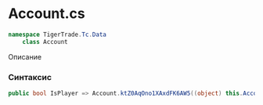 
# Account.cs
```csharp
namespace TigerTrade.Tc.Data  
    class Account
```

Описание

### Синтаксис
```csharp
public bool IsPlayer => Account.ktZ0AqOno1XAxdFK6AW5((object) this.AccountID, Account.GSAH3tOn0WA4968MnTU3(1408354452 ^ 1408339980));{ get; }
```
